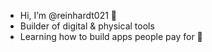 - Hi, I’m @reinhardt021 👋
- Builder of digital & physical tools
- Learning how to build apps people pay for 🌱

<!---
reinhardt021/reinhardt021 is a ✨ special ✨ repository because its `README.md` (this file) appears on your GitHub profile.
You can click the Preview link to take a look at your changes.
--->
